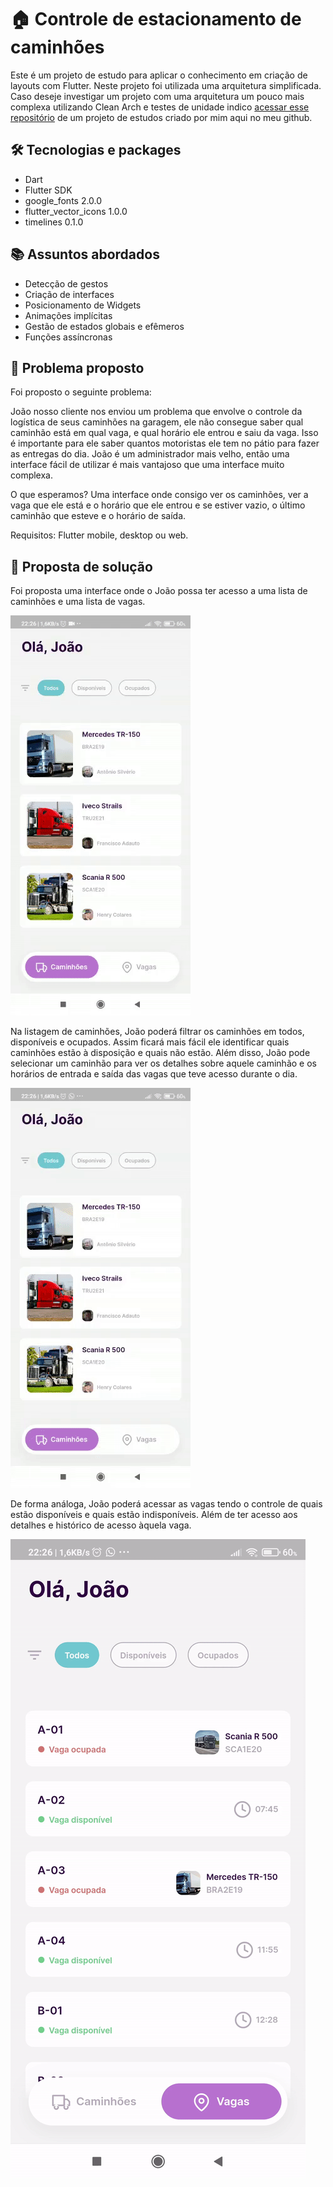 # :house: Controle de estacionamento de caminhões

Este é um projeto de estudo para aplicar o conhecimento em criação de layouts com Flutter. Neste projeto foi utilizada uma arquitetura simplificada. Caso deseje investigar um projeto com uma arquitetura um pouco mais complexa utilizando Clean Arch e testes de unidade indico [acessar esse repositório](https://github.com/danilogocarlos/nasa_picture_of_day_project) de um projeto de estudos criado por mim aqui no meu github.

## :hammer_and_wrench: Tecnologias e packages

- Dart
- Flutter SDK
- google_fonts 2.0.0
- flutter_vector_icons 1.0.0
- timelines 0.1.0

## :books: Assuntos abordados

- Detecção de gestos
- Criação de interfaces
- Posicionamento de Widgets
- Animações implícitas
- Gestão de estados globais e efêmeros
- Funções assíncronas

## :briefcase: Problema proposto

Foi proposto o seguinte problema: 

João nosso cliente nos enviou um problema que envolve o controle da logística de seus caminhões na garagem, ele não consegue saber qual caminhão está em qual vaga, e qual horário ele entrou e saiu da vaga. Isso é importante para ele saber quantos motoristas ele tem no pátio para fazer as entregas do dia. João é um administrador mais velho, então uma interface fácil de utilizar é mais vantajoso que uma interface muito complexa.

O que esperamos? Uma interface onde consigo ver os caminhões, ver a vaga que ele está e o horário que ele entrou e se estiver vazio, o último caminhão que esteve e o horário de saída.

Requisitos: Flutter mobile, desktop ou web.

## :abacus: Proposta de solução

Foi proposta uma interface onde o João possa ter acesso a uma lista de caminhões e uma lista de vagas.

![Demostração](https://raw.githubusercontent.com/danilogocarlos/tracking_trucks_parking/main/assets/gifs/00.gif)

Na listagem de caminhões, João poderá filtrar os caminhões em todos, disponíveis e ocupados. Assim ficará mais fácil ele identificar quais caminhões estão à disposição e quais não estão. Além disso, João pode selecionar um caminhão para ver os detalhes sobre aquele caminhão e os horários de entrada e saída das vagas que teve acesso durante o dia.

![Demostração](https://raw.githubusercontent.com/danilogocarlos/tracking_trucks_parking/main/assets/gifs/01.gif)

De forma análoga, João poderá acessar as vagas tendo o controle de quais estão disponíveis e quais estão indisponíveis. Além de ter acesso aos detalhes e histórico de acesso àquela vaga.

![Demostração](https://raw.githubusercontent.com/danilogocarlos/tracking_trucks_parking/main/assets/gifs/02.gif)
